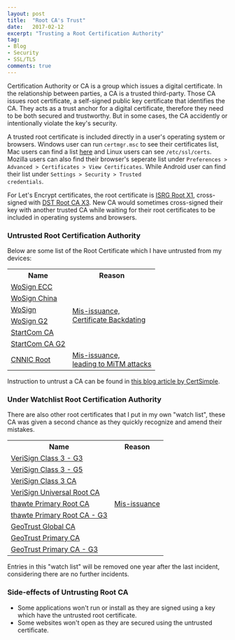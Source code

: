 ```yaml
---
layout: post
title:  "Root CA's Trust"
date:   2017-02-12
excerpt: "Trusting a Root Certification Authority"
tag:
- Blog
- Security
- SSL/TLS
comments: true
---
```

Certification Authority or CA is a group which issues a digital certificate. In the relationship between parties, a CA is a trusted third-party. Those CA issues root certificate, a self-signed public key certificate that identifies the CA. They acts as a trust anchor for a digital certificate, therefore they need to be both secured and trustworthy. But in some cases, the CA accidently or intentionally violate the key's security.

A trusted root certificate is included directly in a user's operating system or browsers. Windows user can run <code>certmgr.msc</code> to see their certificates list, Mac users can find a list <a href="https://support.apple.com/en-us/HT20285" target="_blank" rel="noopener noreferrer">here</a> and Linux users can see <code>/etc/ssl/certs</code>. Mozilla users can also find their browser's seperate list under <code>Preferences > Advanced > Certificates > View Certificates</code>. While Android user can find their list under <code>Settings > Security > Trusted credentials</code>.

For Let's Encrypt certificates, the root certificate is <a href="https://crt.sh/?caid=7394" target="_blank" rel="noopener noreferrer">ISRG Root X1</a>, cross-signed with <a href="https://crt.sh/?caid=276" target="_blank" rel="noopener noreferrer">DST Root CA X3</a>. New CA would sometimes cross-signed their key with another trusted CA while waiting for their root certificates to be included in operating systems and browsers.

### Untrusted Root Certification Authority

Below are some list of the Root Certificate which I have untrusted from my devices:
<table>
<tbody>
<tr>
<th>Name</th>
<th>Reason</th>
</tr>
<tr>
<td><a href="https://crt.sh/?caid=5969" target="_blank" rel="noopener noreferrer">WoSign ECC</a></td>
<td rowspan="6"><a href="https://groups.google.com/d/topic/mozilla.dev.security.policy/k9PBmyLCi8I/discussion" target="_blank" rel="noopener noreferrer">Mis-issuance,<br />Certificate Backdating</a></td>
</tr>
<tr>
<td><a href="https://crt.sh/?caid=1450" target="_blank" rel="noopener noreferrer">WoSign China</a></td>
</tr>
<tr>
<td><a href="https://crt.sh/?caid=1425" target="_blank" rel="noopener noreferrer">WoSign</a></td>
</tr>
<tr>
<td><a href="https://crt.sh/?caid=5919" target="_blank" rel="noopener noreferrer">WoSign G2</a></td>
</tr>
<tr>
<td><a href="https://crt.sh/?caid=84" target="_blank" rel="noopener noreferrer">StartCom CA</a></td>
</tr>
<tr>
<td><a href="https://crt.sh/?caid=239" target="_blank" rel="noopener noreferrer">StartCom CA G2</a></td>
</tr>
<tr>
<td><a href="https://crt.sh/?caid=347" target="_blank" rel="noopener noreferrer">CNNIC Root</a></td>
<td><a href="https://security.googleblog.com/2015/03/maintaining-digital-certificate-security.html" target="_blank" rel="noopener noreferrer">Mis-issuance,<br/>leading to MiTM attacks</a></td>
</tr>
</tbody>
</table>
Instruction to untrust a CA can be found in <a href="https://certsimple.com/blog/control-the-ssl-cas-your-browser-trusts" target="_blank" rel="noopener noreferrer">this blog article by CertSimple</a>.

### Under Watchlist Root Certification Authority

There are also other root certificates that I put in my own "watch list", these CA was given a second chance as they quickly recognize and amend their mistakes.
<table>
<tbody>
<tr>
<th>Name</th>
<th>Reason</th>
</tr>
<tr>
<td><a href="https://crt.sh/?caid=443" target="_blank" rel="noopener noreferrer">VeriSign Class 3 - G3</a></td>
<td rowspan="9"><a href="https://groups.google.com/d/topic/mozilla.dev.security.policy/fyJ3EK2YOP8/discussion" target="_blank" rel="noopener noreferrer">Mis-issuance</a></td>
</tr>
<tr>
<td><a href="https://crt.sh/?caid=26" target="_blank" rel="noopener noreferrer">VeriSign Class 3 - G5</a></td>
</tr>
<tr>
<td><a href="https://crt.sh/?caid=25" target="_blank" rel="noopener noreferrer">VeriSign Class 3 CA</a></td>
</tr>
<tr>
<td><a href="https://crt.sh/?caid=1110" target="_blank" rel="noopener noreferrer">VeriSign Universal Root CA</a></td>
</tr>
<tr>
<td><a href="https://crt.sh/?caid=14" target="_blank" rel="noopener noreferrer">thawte Primary Root CA</a></td>
</tr>
<tr>
<td><a href="https://crt.sh/?caid=808" target="_blank" rel="noopener noreferrer">thawte Primary Root CA - G3</a></td>
</tr>
<tr>
<td><a href="https://crt.sh/?caid=5" target="_blank" rel="noopener noreferrer">GeoTrust Global CA</a></td>
</tr>
<tr>
<td><a href="https://crt.sh/?caid=67" target="_blank" rel="noopener noreferrer">GeoTrust Primary CA</a></td>
</tr>
<tr>
<td><a href="https://crt.sh/?caid=969" target="_blank" rel="noopener noreferrer">GeoTrust Primary CA - G3</a></td>
</tr>
</tbody>
</table>
Entries in this "watch list" will be removed one year after the last incident, considering there are no further incidents. 

### Side-effects of Untrusting Root CA
* Some applications won't run or install as they are signed using a key which have the untrusted root certificate.
* Some websites won't open as they are secured using the untrusted certificate.